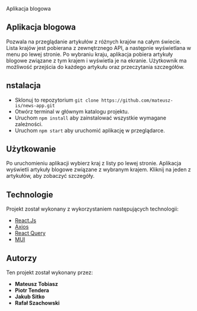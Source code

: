 Aplikacja blogowa
## Aplikacja blogowa
Pozwala na przeglądanie artykułów z różnych krajów na całym świecie. Lista krajów jest pobierana z zewnętrznego API, a następnie wyświetlana w menu po lewej stronie. Po wybraniu kraju, aplikacja pobiera artykuły blogowe związane z tym krajem i wyświetla je na ekranie. Użytkownik ma możliwość przejścia do każdego artykułu oraz przeczytania szczegółów.

## nstalacja

- Sklonuj to repozytorium `git clone https://github.com/mateusz-is/news-app.git`
- Otwórz terminal w głównym katalogu projektu.
- Uruchom `npm install` aby zainstalować wszystkie wymagane zależności.
- Uruchom `npm start` aby uruchomić aplikację w przeglądarce.

## Użytkowanie

Po uruchomieniu aplikacji wybierz kraj z listy po lewej stronie.
Aplikacja wyświetli artykuły blogowe związane z wybranym krajem.
Kliknij na jeden z artykułów, aby zobaczyć szczegóły.

## Technologie

Projekt został wykonany z wykorzystaniem następujących technologii:

- [React.Js](https://react.dev/)
- [Axios](https://axios-http.com/docs/intro)
- [React Query](https://tanstack.com/query/v3/)
- [MUI](https://mui.com/)

## Autorzy

Ten projekt został wykonany przez: 

- **Mateusz Tobiasz**
- **Piotr Tendera**
- **Jakub Sitko**
- **Rafał Szachowski**
